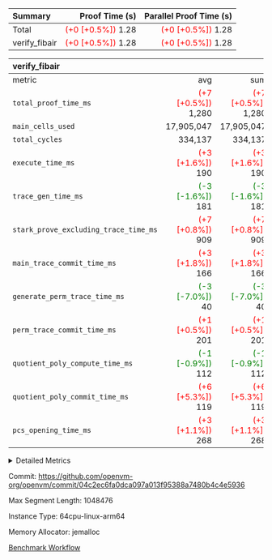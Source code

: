 | Summary | Proof Time (s) | Parallel Proof Time (s) |
|:---|---:|---:|
| Total | <span style='color: red'>(+0 [+0.5%])</span> 1.28 | <span style='color: red'>(+0 [+0.5%])</span> 1.28 |
| verify_fibair | <span style='color: red'>(+0 [+0.5%])</span> 1.28 | <span style='color: red'>(+0 [+0.5%])</span> 1.28 |


| verify_fibair |||||
|:---|---:|---:|---:|---:|
|metric|avg|sum|max|min|
| `total_proof_time_ms ` | <span style='color: red'>(+7 [+0.5%])</span> 1,280 | <span style='color: red'>(+7 [+0.5%])</span> 1,280 | <span style='color: red'>(+7 [+0.5%])</span> 1,280 | <span style='color: red'>(+7 [+0.5%])</span> 1,280 |
| `main_cells_used     ` |  17,905,047 |  17,905,047 |  17,905,047 |  17,905,047 |
| `total_cycles        ` |  334,137 |  334,137 |  334,137 |  334,137 |
| `execute_time_ms     ` | <span style='color: red'>(+3 [+1.6%])</span> 190 | <span style='color: red'>(+3 [+1.6%])</span> 190 | <span style='color: red'>(+3 [+1.6%])</span> 190 | <span style='color: red'>(+3 [+1.6%])</span> 190 |
| `trace_gen_time_ms   ` | <span style='color: green'>(-3 [-1.6%])</span> 181 | <span style='color: green'>(-3 [-1.6%])</span> 181 | <span style='color: green'>(-3 [-1.6%])</span> 181 | <span style='color: green'>(-3 [-1.6%])</span> 181 |
| `stark_prove_excluding_trace_time_ms` | <span style='color: red'>(+7 [+0.8%])</span> 909 | <span style='color: red'>(+7 [+0.8%])</span> 909 | <span style='color: red'>(+7 [+0.8%])</span> 909 | <span style='color: red'>(+7 [+0.8%])</span> 909 |
| `main_trace_commit_time_ms` | <span style='color: red'>(+3 [+1.8%])</span> 166 | <span style='color: red'>(+3 [+1.8%])</span> 166 | <span style='color: red'>(+3 [+1.8%])</span> 166 | <span style='color: red'>(+3 [+1.8%])</span> 166 |
| `generate_perm_trace_time_ms` | <span style='color: green'>(-3 [-7.0%])</span> 40 | <span style='color: green'>(-3 [-7.0%])</span> 40 | <span style='color: green'>(-3 [-7.0%])</span> 40 | <span style='color: green'>(-3 [-7.0%])</span> 40 |
| `perm_trace_commit_time_ms` | <span style='color: red'>(+1 [+0.5%])</span> 201 | <span style='color: red'>(+1 [+0.5%])</span> 201 | <span style='color: red'>(+1 [+0.5%])</span> 201 | <span style='color: red'>(+1 [+0.5%])</span> 201 |
| `quotient_poly_compute_time_ms` | <span style='color: green'>(-1 [-0.9%])</span> 112 | <span style='color: green'>(-1 [-0.9%])</span> 112 | <span style='color: green'>(-1 [-0.9%])</span> 112 | <span style='color: green'>(-1 [-0.9%])</span> 112 |
| `quotient_poly_commit_time_ms` | <span style='color: red'>(+6 [+5.3%])</span> 119 | <span style='color: red'>(+6 [+5.3%])</span> 119 | <span style='color: red'>(+6 [+5.3%])</span> 119 | <span style='color: red'>(+6 [+5.3%])</span> 119 |
| `pcs_opening_time_ms ` | <span style='color: red'>(+3 [+1.1%])</span> 268 | <span style='color: red'>(+3 [+1.1%])</span> 268 | <span style='color: red'>(+3 [+1.1%])</span> 268 | <span style='color: red'>(+3 [+1.1%])</span> 268 |



<details>
<summary>Detailed Metrics</summary>

|  | verify_program_compile_ms | total_cells | stark_prove_excluding_trace_time_ms | quotient_poly_compute_time_ms | quotient_poly_commit_time_ms | perm_trace_commit_time_ms | pcs_opening_time_ms | main_trace_commit_time_ms |
| --- | --- | --- | --- | --- | --- | --- | --- |
|  | 7 | 65,536 | 40 | 2 | 8 | 0 | 22 | 7 | 

| air_name | rows | quotient_deg | main_cols | interactions | constraints | cells |
| --- | --- | --- | --- | --- | --- | --- |
| AccessAdapterAir<2> |  | 2 |  | 5 | 12 |  | 
| AccessAdapterAir<4> |  | 2 |  | 5 | 12 |  | 
| AccessAdapterAir<8> |  | 2 |  | 5 | 12 |  | 
| FibonacciAir | 32,768 | 1 | 2 |  | 5 | 65,536 | 
| FriReducedOpeningAir |  | 2 |  | 39 | 71 |  | 
| JalRangeCheckAir |  | 2 |  | 9 | 14 |  | 
| NativePoseidon2Air<BabyBearParameters>, 1> |  | 2 |  | 136 | 572 |  | 
| PhantomAir |  | 2 |  | 3 | 5 |  | 
| ProgramAir |  | 1 |  | 1 | 4 |  | 
| VariableRangeCheckerAir |  | 1 |  | 1 | 4 |  | 
| VmAirWrapper<AluNativeAdapterAir, FieldArithmeticCoreAir> |  | 2 |  | 15 | 27 |  | 
| VmAirWrapper<BranchNativeAdapterAir, BranchEqualCoreAir<1> |  | 2 |  | 11 | 25 |  | 
| VmAirWrapper<NativeAdapterAir<2, 0>, PublicValuesCoreAir> |  | 2 |  | 11 | 29 |  | 
| VmAirWrapper<NativeLoadStoreAdapterAir<1>, NativeLoadStoreCoreAir<1> |  | 2 |  | 15 | 20 |  | 
| VmAirWrapper<NativeLoadStoreAdapterAir<4>, NativeLoadStoreCoreAir<4> |  | 2 |  | 15 | 20 |  | 
| VmAirWrapper<NativeVectorizedAdapterAir<4>, FieldExtensionCoreAir> |  | 2 |  | 15 | 27 |  | 
| VmConnectorAir |  | 2 |  | 5 | 10 |  | 
| VolatileBoundaryAir |  | 2 |  | 4 | 17 |  | 

| group | trace_gen_time_ms | total_proof_time_ms | total_cycles | total_cells | stark_prove_excluding_trace_time_ms | quotient_poly_compute_time_ms | quotient_poly_commit_time_ms | perm_trace_commit_time_ms | pcs_opening_time_ms | main_trace_commit_time_ms | main_cells_used | generate_perm_trace_time_ms | execute_time_ms |
| --- | --- | --- | --- | --- | --- | --- | --- | --- | --- | --- | --- | --- | --- |
| verify_fibair | 181 | 1,280 | 334,137 | 61,884,586 | 909 | 112 | 119 | 201 | 268 | 166 | 17,905,047 | 40 | 190 | 

| group | air_name | rows | prep_cols | perm_cols | main_cols | cells |
| --- | --- | --- | --- | --- | --- | --- |
| verify_fibair | AccessAdapterAir<2> | 131,072 |  | 16 | 11 | 3,538,944 | 
| verify_fibair | AccessAdapterAir<4> | 65,536 |  | 16 | 13 | 1,900,544 | 
| verify_fibair | AccessAdapterAir<8> | 128 |  | 16 | 17 | 4,224 | 
| verify_fibair | FriReducedOpeningAir | 2,048 |  | 84 | 27 | 227,328 | 
| verify_fibair | JalRangeCheckAir | 32,768 |  | 28 | 12 | 1,310,720 | 
| verify_fibair | NativePoseidon2Air<BabyBearParameters>, 1> | 32,768 |  | 312 | 398 | 23,265,280 | 
| verify_fibair | PhantomAir | 16,384 |  | 12 | 6 | 294,912 | 
| verify_fibair | ProgramAir | 8,192 |  | 8 | 10 | 147,456 | 
| verify_fibair | VariableRangeCheckerAir | 262,144 | 2 | 8 | 1 | 2,359,296 | 
| verify_fibair | VmAirWrapper<AluNativeAdapterAir, FieldArithmeticCoreAir> | 262,144 |  | 36 | 29 | 17,039,360 | 
| verify_fibair | VmAirWrapper<BranchNativeAdapterAir, BranchEqualCoreAir<1> | 32,768 |  | 28 | 23 | 1,671,168 | 
| verify_fibair | VmAirWrapper<NativeLoadStoreAdapterAir<1>, NativeLoadStoreCoreAir<1> | 65,536 |  | 40 | 21 | 3,997,696 | 
| verify_fibair | VmAirWrapper<NativeLoadStoreAdapterAir<4>, NativeLoadStoreCoreAir<4> | 32,768 |  | 40 | 27 | 2,195,456 | 
| verify_fibair | VmAirWrapper<NativeVectorizedAdapterAir<4>, FieldExtensionCoreAir> | 32,768 |  | 36 | 38 | 2,424,832 | 
| verify_fibair | VmConnectorAir | 2 | 1 | 16 | 5 | 42 | 
| verify_fibair | VolatileBoundaryAir | 65,536 |  | 12 | 11 | 1,507,328 | 

| group | trace_height_constraint | weighted_sum | threshold |
| --- | --- | --- | --- |
| verify_fibair | 0 | 1,085,444 | 2,013,265,921 | 
| verify_fibair | 1 | 5,411,200 | 2,013,265,921 | 
| verify_fibair | 2 | 542,722 | 2,013,265,921 | 
| verify_fibair | 3 | 5,280,004 | 2,013,265,921 | 
| verify_fibair | 4 | 65,536 | 2,013,265,921 | 
| verify_fibair | 5 | 12,655,242 | 2,013,265,921 | 

| trace_height_constraint | threshold |
| --- | --- |
| 0 | 2,013,265,921 | 

</details>


Commit: https://github.com/openvm-org/openvm/commit/04c2ec6fa0dca097a013f95388a7480b4c4e5936

Max Segment Length: 1048476

Instance Type: 64cpu-linux-arm64

Memory Allocator: jemalloc

[Benchmark Workflow](https://github.com/openvm-org/openvm/actions/runs/13876433070)
